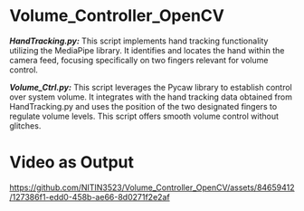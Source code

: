 
# Volume_Controller_OpenCV

***HandTracking.py:*** This script implements hand tracking functionality utilizing the MediaPipe library. It identifies and locates the hand within the camera feed, focusing specifically on two fingers relevant for volume control.

***Volume_Ctrl.py:*** This script leverages the Pycaw library to establish control over system volume. It integrates with the hand tracking data obtained from HandTracking.py and uses the position of the two designated fingers to regulate volume levels. This script offers smooth volume control without glitches.

# Video as Output
https://github.com/NITIN3523/Volume_Controller_OpenCV/assets/84659412/127386f1-edd0-458b-ae66-8d0271f2e2af
